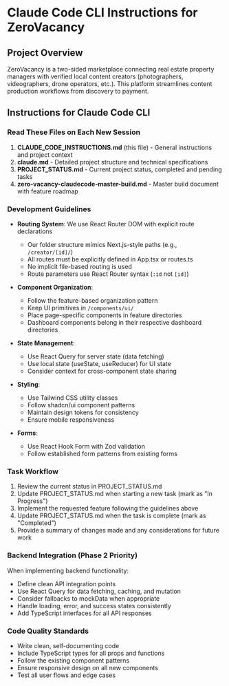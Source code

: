 # Claude Code CLI Instructions for ZeroVacancy

## Project Overview
ZeroVacancy is a two-sided marketplace connecting real estate property managers with verified local content creators (photographers, videographers, drone operators, etc.). This platform streamlines content production workflows from discovery to payment.

## Instructions for Claude Code CLI

### Read These Files on Each New Session
1. **CLAUDE_CODE_INSTRUCTIONS.md** (this file) - General instructions and project context
2. **claude.md** - Detailed project structure and technical specifications
3. **PROJECT_STATUS.md** - Current project status, completed and pending tasks
4. **zero-vacancy-claudecode-master-build.md** - Master build document with feature roadmap

### Development Guidelines
- **Routing System**: We use React Router DOM with explicit route declarations
  - Our folder structure mimics Next.js-style paths (e.g., `/creator/[id]/`)
  - All routes must be explicitly defined in App.tsx or routes.ts
  - No implicit file-based routing is used
  - Route parameters use React Router syntax (`:id` not `[id]`)

- **Component Organization**:
  - Follow the feature-based organization pattern
  - Keep UI primitives in `/components/ui/`
  - Place page-specific components in feature directories
  - Dashboard components belong in their respective dashboard directories

- **State Management**:
  - Use React Query for server state (data fetching)
  - Use local state (useState, useReducer) for UI state
  - Consider context for cross-component state sharing

- **Styling**:
  - Use Tailwind CSS utility classes
  - Follow shadcn/ui component patterns
  - Maintain design tokens for consistency
  - Ensure mobile responsiveness

- **Forms**:
  - Use React Hook Form with Zod validation
  - Follow established form patterns from existing forms

### Task Workflow
1. Review the current status in PROJECT_STATUS.md
2. Update PROJECT_STATUS.md when starting a new task (mark as "In Progress")
3. Implement the requested feature following the guidelines above
4. Update PROJECT_STATUS.md when the task is complete (mark as "Completed")
5. Provide a summary of changes made and any considerations for future work

### Backend Integration (Phase 2 Priority)
When implementing backend functionality:
- Define clean API integration points
- Use React Query for data fetching, caching, and mutation
- Consider fallbacks to mockData when appropriate
- Handle loading, error, and success states consistently
- Add TypeScript interfaces for all API responses

### Code Quality Standards
- Write clean, self-documenting code
- Include TypeScript types for all props and functions
- Follow the existing component patterns
- Ensure responsive design on all new components
- Test all user flows and edge cases

